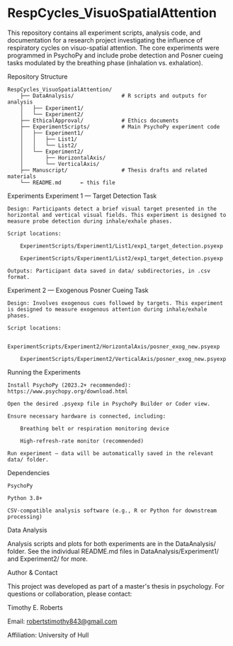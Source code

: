 # RespCycles_VisuoSpatialAttention

This repository contains all experiment scripts, analysis code, and documentation for a research project investigating the influence of respiratory cycles on visuo-spatial attention. The core experiments were programmed in PsychoPy and include probe detection and Posner cueing tasks modulated by the breathing phase (inhalation vs. exhalation).

Repository Structure

    RespCycles_VisuoSpatialAttention/
        ├── DataAnalysis/               # R scripts and outputs for analysis
        │   ├── Experiment1/
        │   └── Experiment2/
        ├── EthicalApproval/            # Ethics documents
        ├── ExperimentScripts/          # Main PsychoPy experiment code
        │   ├── Experiment1/
        │   │   ├── List1/
        │   │   └── List2/
        │   └── Experiment2/
        │       ├── HorizontalAxis/
        │       └── VerticalAxis/
        ├── Manuscript/                 # Thesis drafts and related materials
        └── README.md      ← this file

Experiments
Experiment 1 — Target Detection Task

    Design: Participants detect a brief visual target presented in the horizontal and vertical visual fields. This experiment is designed to measure probe detection during inhale/exhale phases.

    Script locations:

        ExperimentScripts/Experiment1/List1/exp1_target_detection.psyexp

        ExperimentScripts/Experiment1/List2/exp1_target_detection.psyexp

    Outputs: Participant data saved in data/ subdirectories, in .csv format.

Experiment 2 — Exogenous Posner Cueing Task

    Design: Involves exogenous cues followed by targets. This experiment is designed to measure exogenous attention during inhale/exhale phases.

    Script locations:

        ExperimentScripts/Experiment2/HorizontalAxis/posner_exog_new.psyexp

        ExperimentScripts/Experiment2/VerticalAxis/posner_exog_new.psyexp

Running the Experiments

    Install PsychoPy (2023.2+ recommended):
    https://www.psychopy.org/download.html

    Open the desired .psyexp file in PsychoPy Builder or Coder view.

    Ensure necessary hardware is connected, including:

        Breathing belt or respiration monitoring device

        High-refresh-rate monitor (recommended)

    Run experiment — data will be automatically saved in the relevant data/ folder.

Dependencies

    PsychoPy

    Python 3.8+

    CSV-compatible analysis software (e.g., R or Python for downstream processing)

Data Analysis

Analysis scripts and plots for both experiments are in the DataAnalysis/ folder.
See the individual README.md files in DataAnalysis/Experiment1/ and Experiment2/ for more.

Author & Contact

This project was developed as part of a master's thesis in psychology.
For questions or collaboration, please contact:

Timothy E. Roberts

Email: robertstimothy843@gmail.com

Affiliation: University of Hull
